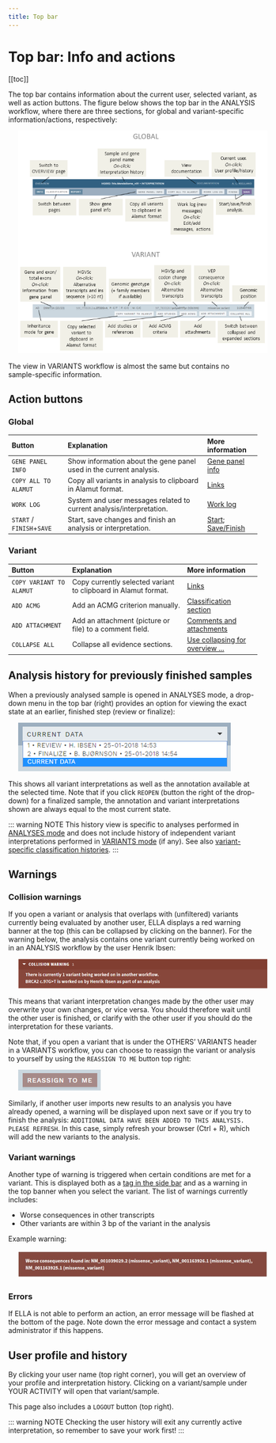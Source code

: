 ```yaml
---
title: Top bar
---
```


# Top bar: Info and actions

[[toc]]

The top bar contains information about the current user, selected variant, as well as action buttons. The figure below shows the top bar in the ANALYSIS workflow, where there are three sections, for global and variant-specific information/actions, respectively:

<div style="text-indent: 4%;"><img src="./img/top_bar.png"></div>

The view in VARIANTS workflow is almost the same but contains no sample-specific information.

## Action buttons

### Global

Button  | Explanation | More information
:---  | :---  | :---
`GENE PANEL INFO` | Show information about the gene panel used in the current analysis. | [Gene panel info](/manual/info-page.html#gene-panel-info)
`COPY ALL TO ALAMUT`  | Copy all variants in analysis to clipboard in Alamut format. | [Links](/manual/classification-page.html#links-to-the-web-and-alamut)
`WORK LOG`  | System and user messages related to current analysis/interpretation. |  [Work log](/manual/worklog.md)
`START` / <br>`FINISH`+`SAVE` | Start, save changes and finish an analysis or interpretation. | [Start](/manual/classification-page.html#start-an-analysis-or-interpretation); [Save/Finish](/manual/classification-page.html#save-and-finish)


### Variant

Button  | Explanation | More information
:---  | :---  | :---
`COPY VARIANT TO ALAMUT`  | Copy currently selected variant to clipboard in Alamut format.  | [Links](/manual/classification-page.html#links-to-the-web-and-alamut)
`ADD ACMG`  | Add an ACMG criterion manually. | [Classification section](/manual/classification-section.html#add-acmg-criterion-manually)
`ADD ATTACHMENT`  | Add an attachment (picture or file) to a comment field. | [Comments and attachments](/manual/classification-page.html#comments-and-attachments)
`COLLAPSE ALL`  | Collapse all evidence sections. | [Use collapsing for overview ...](/manual/classification-page.html#use-collapsing-for-overview-and-marking-sections-as-done)


## Analysis history for previously finished samples

When a previously analysed sample is opened in ANALYSES mode, a drop-down menu in the top bar (right) provides an option for viewing the exact state at an earlier, finished step (review or finalize):

<div style="text-indent: 4%;"><img src="./img/analyses_history_select.png"></div>

This shows all variant interpretations as well as the annotation available at the selected time. Note that if you click `REOPEN` (button the right of the drop-down) for a finalized sample, the annotation and variant interpretations shown are always equal to the most current state.

::: warning NOTE
This history view is specific to analyses performed in [ANALYSES mode](/concepts/workflows.html#sample-centered-workflow-analyses) and does not include history of independent variant interpretations performed in [VARIANTS mode](/concepts/workflows.html#variant-centered-workflow-variants) (if any). See also [variant-specific classification histories](/manual/classification-section.html#variants-with-a-previous-interpretation).
:::

## Warnings

### Collision warnings

If you open a variant or analysis that overlaps with (unfiltered) variants currently being evaluated by another user, ELLA displays a red warning banner at the top (this can be collapsed by clicking on the banner). For the warning below, the analysis contains one variant currently being worked on in an ANALYSIS workflow by the user Henrik Ibsen:

<div style="text-indent: 4%;"><img src="./img/collision_warning.png"></div>

This means that variant interpretation changes made by the other user may overwrite your own changes, or vice versa. You should therefore wait until the other user is finished, or clarify with the other user if you should do the interpretation for these variants. 

Note that, if you open a variant that is under the OTHERS’ VARIANTS header in a VARIANTS workflow, you can choose to reassign the variant or analysis to yourself by using the `REASSIGN TO ME` button top right:

<div style="text-indent: 4%;"><img src="./img/reassign_btn.png"></div>

Similarly, if another user imports new results to an analysis you have already opened, a warning will be displayed upon next save or if you try to finish the analysis: `ADDITIONAL DATA HAVE BEEN ADDED TO THIS ANALYSIS. PLEASE REFRESH`. In this case, simply refresh your browser (Ctrl + R), which will add the new variants to the analysis.

### Variant warnings

Another type of warning is triggered when certain conditions are met for a variant. This is displayed both as a [tag in the side bar](/manual/side-bar.html#variant-tags) and as a warning in the top banner when you select the variant. The list of warnings currently includes:

  - Worse consequences in other transcripts
  - Other variants are within 3 bp of the variant in the analysis

Example warning:

<div style="text-indent: 4%;"><img src="./img/variant_warning.png"></div>

### Errors

If ELLA is not able to perform an action, an error message will be flashed at the bottom of the page. Note down the error message and contact a system administrator if this happens. 

## User profile and history

By clicking your user name (top right corner), you will get an overview of your profile and interpretation history. Clicking on a variant/sample under YOUR ACTIVITY will open that variant/sample.

This page also includes a `LOGOUT` button (top right).

::: warning NOTE
Checking the user history will exit any currently active interpretation, so remember to save your work first!
:::